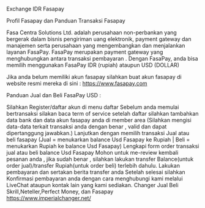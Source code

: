 Exchange IDR Fasapay


Profil Fasapay dan Panduan Transaksi Fasapay

Fasa Centra Solutions Ltd. adalah perusahaan non-perbankan yang bergerak dalam bisnis pengiriman uang elektronik, payment gateway dan manajemen serta perusahaan yang mengembangkan dan menjalankan layanan FasaPay. FasaPay merupakan payment gateway yang menghubungkan antara transaksi pembayaran . Dengan FasaPay, anda bisa memilih menggunakan FasaPay IDR (rupiah) ataupun USD (DOLLAR) 

Jika anda belum memiliki akun fasapay silahkan buat akun fasapay di website resmi mereka di sini : https://www.fasapay.com

Panduan Jual dan Beli FasaPay USD :

Silahkan Register/daftar akun di menu daftar
Sebelum anda memulai bertransaksi silakan baca term of service
setelah daftar silahkan tambahkan data bank dan data akun fasapay anda di member area (Silahkan mengisi data-data terkait transaksi anda dengan benar , valid dan dapat dipertanggung jawabkan.)
Lanjutkan dengan  memilih transaksi Jual atau beli fasapay  (Jual = menukarkan balance Usd Fasapay ke Rupiah | Beli = menukarkan Rupiah ke balance Usd Fasapay)
Lengkapi form order transaksi jual atau beli balance Usd Fasapay
Mohon untuk me-review kembali pesanan anda , jika sudah benar , silahkan lakukan transfer Balance(untuk order jual)/transfer Rupiah(untuk order beli) terlebih dahulu.
Lakukan pembayaran dan sertakan berita transfer anda
Setelah selesai silahkan Konfirmasi pembayaran anda dengan cara menghubungi kami melalui LiveChat ataupun kontak lain yang kami sediakan.
Changer Jual Beli Skrill,Neteller,Perfect Money, dan Fasapay
https://www.imperialchanger.net/
